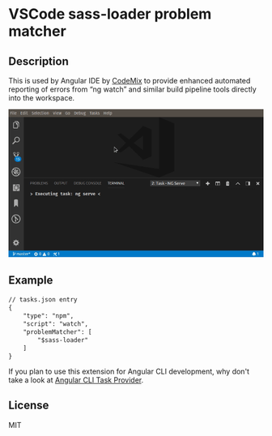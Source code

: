# VSCode sass-loader problem matcher

## Description
This is used by Angular IDE by [CodeMix](https://www.genuitec.com/products/codemix/) to provide enhanced automated reporting of errors from “ng watch” and similar build pipeline tools directly into the workspace.

![Demo](images/demo-problem-matcher.gif)

## Example
```
// tasks.json entry
{
    "type": "npm",
    "script": "watch",
    "problemMatcher": [
        "$sass-loader"
    ]
}
```

If you plan to use this extension for Angular CLI development, why don't take a look at [Angular CLI Task Provider](https://marketplace.visualstudio.com/items?itemName=genuitec.angular-cli-task-provider).


## License
MIT